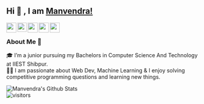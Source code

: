 ## Hi 👋 , I am [Manvendra!](https://drive.google.com/file/d/1n-h7bRcF-scAL578ZoQ7qVJuNaGNneDH/view?usp=sharing)

<a href="mailto:manvendra141986@gmail.com">
  <img align="left" width="26px" src="https://cdn.jsdelivr.net/npm/simple-icons@v3/icons/gmail.svg" />
</a>
<a href="https://www.linkedin.com/in/manvendrajpoot/">
  <img align="left" width="24px" src="https://cdn.jsdelivr.net/npm/simple-icons@v3/icons/linkedin.svg"  />
</a>
<a href="https://twitter.com/manvendrajpoot_/">
  <img align="left" width="26px" src="https://cdn.jsdelivr.net/npm/simple-icons@v3/icons/twitter.svg" />
</a>
<a href="https://www.instagram.com/manvendrajpoot_/">
  <img align="left" width="26px" src="https://cdn.jsdelivr.net/npm/simple-icons@v3/icons/instagram.svg" />
</a>
<a href="https://www.facebook.com/manvendrajpoot.0/">
  <img align="left" width="26px" src="https://cdn.jsdelivr.net/npm/simple-icons@v3/icons/facebook.svg" />
</a>

<br />

### About Me 🚀
🎓 I’m a junior pursuing my Bachelors in Computer Science And Technology at IIEST Shibpur. </br>
👨‍💻  I am passionate about Web Dev, Machine Learning & I enjoy solving competitive programming questions and learning new things. </br>


![Manvendra's Github Stats](https://github-readme-stats.vercel.app/api?username=manvendra-rajpoot&show_icons=true&hide_border=true)
<br />
![visitors](https://visitor-badge.laobi.icu/badge?page_id=manvendra-rajpoot.manvendra-rajpoot)

<!--
**manvendra-rajpoot/manvendra-rajpoot** is a ✨ _special_ ✨ repository because its `README.md` (this file) appears on your GitHub profile.

Here are some ideas to get you started:

- 🔭 I’m currently working on ...
- 🌱 I’m currently learning ...
- 👯 I’m looking to collaborate on ...
- 🤔 I’m looking for help with ...
- 💬 Ask me about ...
- 📫 How to reach me: ...
- 😄 Pronouns: ...
- ⚡ Fun fact: ...
-->
